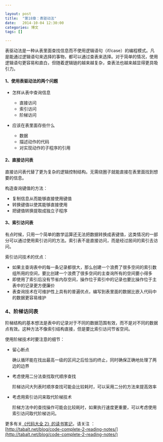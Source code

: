 ```yaml
---

layout: post
title:  "第18章：表驱动法"
date:   2014-10-04 12:30:00
categories: 博文
tags: []

---
```


表驱动法是一种从表里面查找信息而不使用逻辑语句（if/case）的编程模式。凡是能通过逻辑语句来选择的事物，都可以通过查表来选择。对于简单的情况，使用逻辑语句更容易和直白，但随着逻辑链的越来越复杂，查表法也越来越显得更具吸引力。




#### 1、使用表驱动法的两个问题

* 怎样从表中查询信息

	* 直接访问
	* 索引访问
	* 阶梯访问

* 应该在表里面存些什么

	* 数据
	* 描述动作的代码
	* 对实现动作的子程序的引用
	

#### 2、直接访问表

直接访问表代替了更为复杂的逻辑控制结构。无需绕圈子就能直接在表里面找到想要的信息。

构造查询键值的方法：

* 复制信息从而能够直接使用键值
* 转换键值以使其能够直接使用
* 把键值转换提取成独立子程序

#### 3、索引访问表

有点时候，只用一个简单的数学运算还无法把数据转换成表键值，这类情况的一部分可以通过使用索引访问的方法。索引表不是直接访问，而是经过居间的索引去访问。

索引访问技术的优点：

* 如果主查询表中的每一条记录都很大，那么创建一个浪费了很多空间的索引数组所用的空间，要比创建一个浪费了很多空间的主查询所有的空间要小得多
* 即使用了索引后没有节省内存空间，操作位于索引中的记录也要比操作位于主表中的记录更方便廉价
* 表查询技术在可维护性上具有的普遍优点，编写到表里面的数据比嵌入代码中的数据更容易维护


### 4、阶梯访问表

阶梯结构的基本想法是表中的记录对于不同的数据范围有效，而不是对不同的数据点有效。这种方法不像索引结构直接，但是要比索引访问节省空间。

使用阶梯技术时要注意的细节：

* 留心断点

	确认循环能在找出最高一级的区间之后恰当的终止，同时确保正确地处理了两边的边界

* 考虑使用二分法查找取代顺序查找

	阶梯访问大列表时顺序查找可能会比较耗时，可以采用二分的方法来提高效率

* 考虑用索引访问来取代阶梯技术

	阶梯方法中的查找操作可能会比较耗时，如果执行速度更重要，可以考虑使用索引访问取代阶梯访问。



更多有关[《代码大全 2》的读书笔记](http://tabalt.net/blog/code-complete-2-reading-notes/)，请关注 ：  
[http://tabalt.net/blog/code-complete-2-reading-notes/](http://tabalt.net/blog/code-complete-2-reading-notes/)





